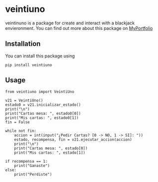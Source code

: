 # veintiuno
veintinuno is a package for create and interact with a blackjack envieronment.
You can find out more about this package
on [MyPortfolio](https://lequispep.com)

## Installation
You can install this package using

```
pip install veintiuno
```
## Usage
```
from veintiuno import VeintiUno

v21 = VeintiUno()
estado0 = v21.inicializar_estado()
print("\n")
print("Cartas mesa: ", estado0[0])
print("Mis cartas: ", estado0[1])
fin = False

while not fin:
	accion = int(input("¿Pedir Cartas? [0 -> NO, 1 -> SI]: "))
	estado, recompensa, fin = v21.ejecutar_accion(accion)
	print("\n")
	print("Cartas mesa: ", estado[0])
	print("Mis cartas: ", estado[1])

if recompensa == 1:
	print("Ganaste")
else:
	print("Perdiste")
```